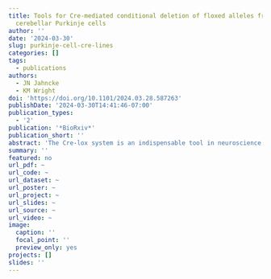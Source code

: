 ```yaml
---
title: Tools for Cre-mediated conditional deletion of floxed alleles from developing
  cerebellar Purkinje cells
author: ''
date: '2024-03-30'
slug: purkinje-cell-cre-lines
categories: []
tags:
  - publications
authors:
  - JN Jahncke
  - KM Wright
doi: 'https://doi.org/10.1101/2024.03.28.587263'
publishDate: '2024-03-30T14:41:46-07:00'
publication_types:
  - '2'
publication: '*BioRxiv*'
publication_short: ''
abstract: 'The Cre-lox system is an indispensable tool in neuroscience research for targeting gene deletions to specific cellular populations. Here we assess the utility of several transgenic *Cre* lines, along with a viral approach, for targeting cerebellar Purkinje cells. Using a combination of a fluorescent reporter line (*Ai14*) to indicate *Cre*-mediated recombination and a floxed *Dystroglycan* line (*Dag1^flox^*) we show that reporter expression does not always align precisely with loss of protein. The commonly used *Pcp2^Cre^* line exhibits a gradual mosaic pattern of *Cre* recombination in Purkinje cells from P7-P14, while loss of Dag1 protein is not complete until P30. *Ptf1a^Cre^* drives recombination in precursor cells that give rise to GABAergic neurons in the embryonic cerebellum, including Purkinje cells and molecular layer interneurons. However, due to its transient expression in precursors, *Ptf1a^Cre^* results in stochastic loss of Dag1 protein in these neurons. *Nestin^Cre^*, which is often described as a “pan-neuronal” *Cre* line for the central nervous system, does not drive *Cre*-mediated recombination in Purkinje cells. We identify a *Calb1^Cre^* line that drives efficient and complete recombination in embryonic Purkinje cells, resulting in loss of Dag1 protein before the period of synaptogenesis. AAV8-mediated delivery of *Cre* at P0 results in gradual transduction of Purkinje cells during the second postnatal week, with loss of Dag1 protein not reaching appreciable levels until P35. These results characterize several tools for targeting conditional deletions in cerebellar Purkinje cells at different developmental stages and illustrate the importance of validating the loss of protein following recombination.'
summary: ''
featured: no
url_pdf: ~
url_code: ~
url_dataset: ~
url_poster: ~
url_project: ~
url_slides: ~
url_source: ~
url_video: ~
image:
  caption: ''
  focal_point: ''
  preview_only: yes
projects: []
slides: ''
---
```

